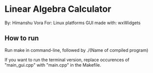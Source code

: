 # Linear Algebra Calculator
By: Himanshu Vora 
For: Linux platforms 
GUI made with: wxWidgets

## How to run
Run make in command-line, followed by ./(Name of compiled program) 

If you want to run the terminal version, replace occurences of "main_gui.cpp" with "main.cpp" in the Makefile. 

